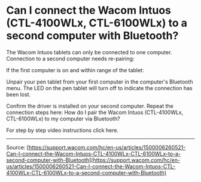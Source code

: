 # Can I connect the Wacom Intuos (CTL-4100WLx, CTL-6100WLx) to a second computer with Bluetooth?

The Wacom Intuos tablets can only be connected to one computer. Connection to a second computer needs re-pairing:

If the first computer is on and within range of the tablet: 
  
Unpair your pen tablet from your first computer in the computer's Bluetooth menu.
The LED on the pen tablet will turn off to indicate the connection has been lost.
 
Confirm the driver is installed on your second computer.
Repeat the connection steps here: How do I pair the Wacom Intuos (CTL-4100WLx, CTL-6100WLx) to my computer via Bluetooth?




For step by step video instructions click here.

---
Source: [https://support.wacom.com/hc/en-us/articles/1500006260521-Can-I-connect-the-Wacom-Intuos-CTL-4100WLx-CTL-6100WLx-to-a-second-computer-with-Bluetooth](https://support.wacom.com/hc/en-us/articles/1500006260521-Can-I-connect-the-Wacom-Intuos-CTL-4100WLx-CTL-6100WLx-to-a-second-computer-with-Bluetooth)
